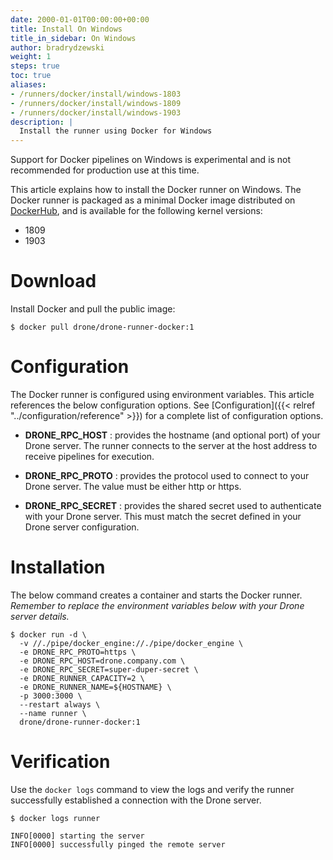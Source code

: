 ```yaml
---
date: 2000-01-01T00:00:00+00:00
title: Install On Windows
title_in_sidebar: On Windows
author: bradrydzewski
weight: 1
steps: true
toc: true
aliases:
- /runners/docker/install/windows-1803
- /runners/docker/install/windows-1809
- /runners/docker/install/windows-1903
description: |
  Install the runner using Docker for Windows
---
```


<div class="alert alert-error">
Support for Docker pipelines on Windows is experimental and is not recommended for production use at this time.
</div>

This article explains how to install the Docker runner on Windows. The Docker runner is packaged as a minimal Docker image distributed on [DockerHub](https://hub.docker.com/r/drone/drone-runner-docker), and is available for the following kernel versions:

* 1809
* 1903

# Download

Install Docker and pull the public image:

```
$ docker pull drone/drone-runner-docker:1
```

# Configuration

The Docker runner is configured using environment variables. This article references the below configuration options. See [Configuration]({{< relref "../configuration/reference" >}}) for a complete list of configuration options.

* __DRONE_RPC_HOST__
  : provides the hostname (and optional port) of your Drone server. The runner connects to the server at the host address to receive pipelines for execution.

* __DRONE_RPC_PROTO__
  : provides the protocol used to connect to your Drone server. The value must be either http or https.

* __DRONE_RPC_SECRET__
  : provides the shared secret used to authenticate with your Drone server. This must match the secret defined in your Drone server configuration.

# Installation

The below command creates a container and starts the Docker runner. _Remember to replace the environment variables below with your Drone server details._

```
$ docker run -d \
  -v //./pipe/docker_engine://./pipe/docker_engine \
  -e DRONE_RPC_PROTO=https \
  -e DRONE_RPC_HOST=drone.company.com \
  -e DRONE_RPC_SECRET=super-duper-secret \
  -e DRONE_RUNNER_CAPACITY=2 \
  -e DRONE_RUNNER_NAME=${HOSTNAME} \
  -p 3000:3000 \
  --restart always \
  --name runner \
  drone/drone-runner-docker:1
```

# Verification

Use the `docker logs` command to view the logs and verify the runner successfully established a connection with the Drone server.

```
$ docker logs runner

INFO[0000] starting the server
INFO[0000] successfully pinged the remote server 
```